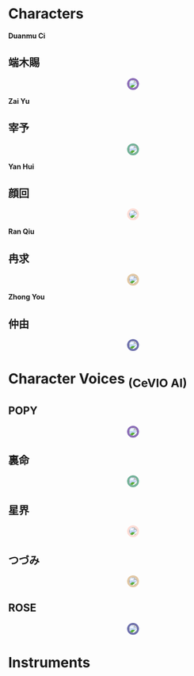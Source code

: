 
# Characters

**Duanmu Ci**

## 端木賜

<p style="text-align:center;"><img src="https://user-images.githubusercontent.com/93899740/209605158-5386bb03-1cc0-4146-b784-8b0ec9595c65.png" style="max-width: 200px; border-radius: 50%; border: 4px solid #8B6CB7;"></p>

**Zai Yu**

## 宰予

<p style="text-align:center;"><img src="https://user-images.githubusercontent.com/93899740/209605161-7e02d1b6-6c69-4efe-aa18-03ee299b1113.png" style="max-width: 200px; border-radius: 50%; border: 4px solid #74B299;"></p>

**Yan Hui**

## 顔回

<p style="text-align:center;"><img src="https://user-images.githubusercontent.com/93899740/209605166-014ecb1c-3bc7-4f90-9c6e-0bfe4bafb6c6.png" style="max-width: 200px; border-radius: 50%; border: 4px solid #FEDDD6;"></p>

**Ran Qiu**

## 冉求

<p style="text-align:center;"><img src="https://user-images.githubusercontent.com/93899740/209605164-3d2e46e3-2d23-4f7c-b01a-de6616a493d9.png" style="max-width: 200px; border-radius: 50%; border: 4px solid #E2C8A5;"></p>

**Zhong You**

## 仲由

<p style="text-align:center;"><img src="https://user-images.githubusercontent.com/93899740/209605151-bad1bef9-74f7-4571-a09c-545a37f307a8.png" style="max-width: 200px; border-radius: 50%; border: 4px solid #6E70AC;"></p>

# Character Voices <sub>(CeVIO AI)</sub>

## POPY

<p style="text-align:center;"><img src="https://user-images.githubusercontent.com/93899740/209765006-cfd2e7e7-4e0a-4ef4-8af6-1501d0c9ab7e.png" style="max-width: 200px; border-radius: 50%; border: 4px solid #8B6CB7;"></p>

## 裏命

<p style="text-align:center;"><img src="https://user-images.githubusercontent.com/93899740/209764997-a98802b7-8781-4c76-ae58-3249f526f0c3.png" style="max-width: 200px; border-radius: 50%; border: 4px solid #74B299;"></p>

## 星界

<p style="text-align:center;"><img src="https://user-images.githubusercontent.com/93899740/209765001-7dcc0349-5854-4407-b19c-816aab1c07a2.png" style="max-width: 200px; border-radius: 50%; border: 4px solid #FEDDD6;"></p>

## つづみ

<p style="text-align:center;"><img src="https://user-images.githubusercontent.com/93899740/209765004-259a7066-ff49-418b-a108-e366fd489043.png" style="max-width: 200px; border-radius: 50%; border: 4px solid #E2C8A5;"></p>

## ROSE

<p style="text-align:center;"><img src="https://user-images.githubusercontent.com/93899740/209765005-12d122aa-d1e2-4407-b0d5-8ef1a94c1d27.png" style="max-width: 200px; border-radius: 50%; border: 4px solid #6E70AC;"></p>

# Instruments

